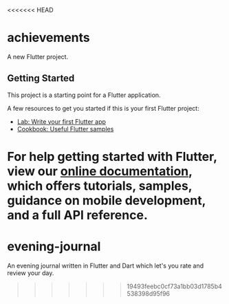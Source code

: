 <<<<<<< HEAD
# achievements

A new Flutter project.

## Getting Started

This project is a starting point for a Flutter application.

A few resources to get you started if this is your first Flutter project:

- [Lab: Write your first Flutter app](https://flutter.dev/docs/get-started/codelab)
- [Cookbook: Useful Flutter samples](https://flutter.dev/docs/cookbook)

For help getting started with Flutter, view our
[online documentation](https://flutter.dev/docs), which offers tutorials,
samples, guidance on mobile development, and a full API reference.
=======
# evening-journal
An evening journal written in Flutter and Dart which let's you rate and review your day.
>>>>>>> 19493feebc0cf73a1bb03d1785b4538398d95f96
